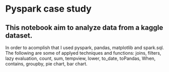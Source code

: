 # Pyspark case study
## This notebook aim to analyze data from a kaggle dataset. 
In order to acomplish that I used pyspark, pandas, matplotlib and spark.sql.
The following are some of applyed techniques and functions:
joins, filters, lazy evaluation, count, sum, tempview, lower, to_date, toPandas, When, contains, groupby, pie chart, bar chart.



